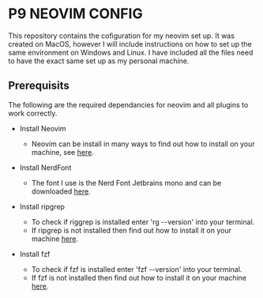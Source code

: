 # P9 NEOVIM CONFIG

This repository contains the cofiguration for my neovim set up.
It was created on MacOS, however I will include instructions on how to set up the same environment on Windows and Linux.
I have included all the files need to have the exact same set up as my personal machine.

## Prerequisits

The following are the required dependancies for neovim and all plugins to work correctly.

- Install Neovim
    - Neovim can be install in many ways to find out how to install on your machine, see [here](https://github.com/neovim/neovim/blob/master/INSTALL.md).

- Install NerdFont
    - The font I use is the Nerd Font Jetbrains mono and can be downloaded [here](https://github.com/ryanoasis/nerd-fonts/releases/download/v3.2.1/JetBrainsMono.zip).

- Install ripgrep
    - To check if riggrep is installed enter 'rg --version' into your terminal.
    - If ripgrep is not installed then find out how to install it on your machine [here](https://github.com/BurntSushi/ripgrep?tab=readme-ov-file#installation).

- Install fzf
    - To check if fzf is installed enter 'fzf --version' into your terminal.
    - If fzf is not installed then find out how to install it on your machine [here](https://github.com/junegunn/fzf?tab=readme-ov-file#installation).
